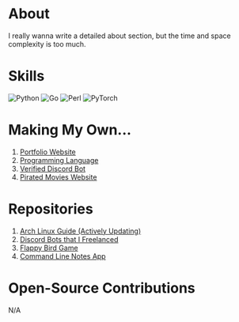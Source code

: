 # About
I really wanna write a detailed about section, but the time and space complexity is too much.

# Skills
 ![Python](https://img.shields.io/badge/python-3670A0?style=for-the-badge&logo=python&logoColor=ffdd54)
 ![Go](https://img.shields.io/badge/go-%2300ADD8.svg?style=for-the-badge&logo=go&logoColor=white)
 ![Perl](https://img.shields.io/badge/perl-%2339457E.svg?style=for-the-badge&logo=perl&logoColor=white)
 ![PyTorch](https://img.shields.io/badge/PyTorch-%23EE4C2C.svg?style=for-the-badge&logo=PyTorch&logoColor=white)

# Making My Own...
1. [Portfolio Website](https://github.com/muditmehta07/Portfolio-Website)
2. [Programming Language](https://github.com/muditmehta07/Unicorn)
4. [Verified Discord Bot](https://github.com/muditmehta07/Michelle-Archived)
5. [Pirated Movies Website](https://github.com/muditmehta07/Netflicks)

# Repositories
1. [Arch Linux Guide (Actively Updating)](https://github.com/muditmehta07/i-use-arch-btw)
2. [Discord Bots that I Freelanced](https://github.com/muditmehta07/Discord-Bots)
3. [Flappy Bird Game](https://github.com/muditmehta07/Flappy-Bird)
4. [Command Line Notes App](https://github.com/muditmehta07/Noteline)

# Open-Source Contributions
N/A
